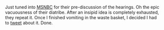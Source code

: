 Just tuned into <a href="https://www.msnbc.com/morning-joe">MSNBC</a> for their pre-discussion of the hearings. Oh the epic vacuousness of their diatribe. After an insipid idea is completely exhausted, they repeat it.  Once I finished vomiting in the waste basket, I decided I had to <a href="https://twitter.com/davewiner/status/1194610096560582658">tweet</a> about it. Done.
